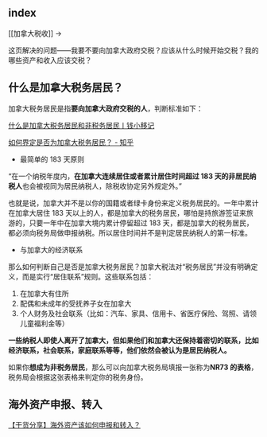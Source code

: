 
## index

[[加拿大税收]] ->

这页解决的问题——我要不要向加拿大政府交税？应该从什么时候开始交税？我的哪些资产和收入应该交税？

## 什么是加拿大税务居民？

加拿大税务居民是指**要向加拿大政府交税的人**，判断标准如下：

[什么是加拿大税务居民和非税务居民丨钱小移记](https://qianxiaoyi.com/canada-resident-for-tax-purpose/)

[如何界定是否为加拿大税务居民？ - 知乎](https://zhuanlan.zhihu.com/p/347676218)

- 最简单的 183 天原则

“在一个纳税年度内，**在加拿大连续居住或者累计居住时间超过 183 天的非居民纳税人**也会被视同为居民纳税人，除税收协定另外规定外。”

也就是说，加拿大并不是以你的国籍或者绿卡身份来定义税务居民的。一年中累计在加拿大居住 183 天以上的人，都是加拿大的税务居民，哪怕是持旅游签证来旅游的，只要一年中在加拿大境内累计停留超过 183 天，都是加拿大的税务居民，都必须向税务局做申报纳税。所以居住时间并不是判定居民纳税人的第一标准。

- 与加拿大的经济联系

那么如何判断自己是否是加拿大税务居民？加拿大税法对“税务居民”并没有明确定义，而是实行“居住联系”规则。这些联系包括：
1. 在加拿大有住所
2. 配偶和未成年的受抚养子女在加拿大
3. 个人财务及社会联系（比如：汽车、家具、信用卡、省医疗保险、驾照、请领儿童福利金等）

**一些纳税人即使人离开了加拿大，但如果他们和加拿大还保持着密切的联系，比如经济联系，社会联系，家庭联系等等，他们依然会被认为是居民纳税人。**

如果你**想成为非税务居民**，那么可以向加拿大税务局填报一张称为**NR73 的表格**，税务局会根据这张表格来判定你的税务身份。

## 海外资产申报、转入

[【干货分享】海外资产该如何申报和转入？](https://www.woohelps.com/articles/1543/details/)

